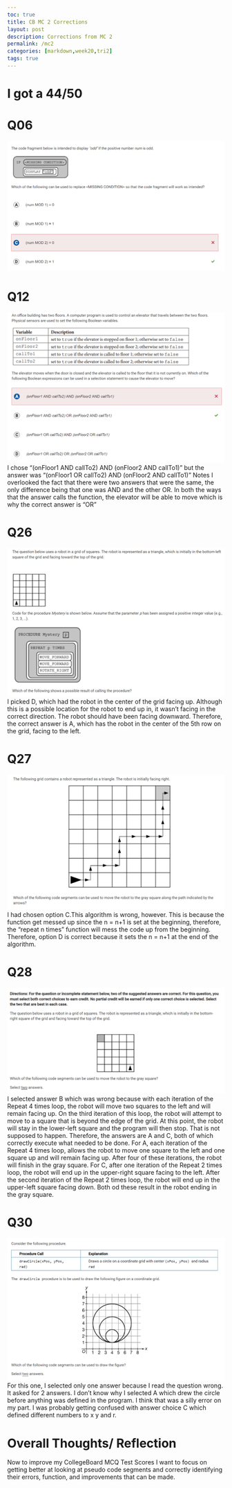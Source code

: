 ```yaml
---
toc: true
title: CB MC 2 Corrections
layout: post
description: Corrections from MC 2
permalink: /mc2
categories: [markdown,week20,tri2]
tags: true
---
```


# I got a 44/50

# Q06
<img src= "https://github.com/sarahliu2006/Sarah-Liu/blob/2f8c6efb93dba9b0d71a821cbdae441bfd14f845/images/q6.PNG?raw=true">

# Q12
<img src= "https://github.com/sarahliu2006/Sarah-Liu/blob/2f8c6efb93dba9b0d71a821cbdae441bfd14f845/images/q12.PNG?raw=true">
I chose “(onFloor1 AND callTo2) AND (onFloor2 AND callTo1)” but the answer was “(onFloor1 OR callTo2) AND (onFloor2 AND callTo1)”
Notes
I overlooked the fact that there were two answers that were the same, the only difference being that one was AND and the other OR. In both the ways that the answer calls the function, the elevator will be able to move which is why the correct answer is “OR”

# Q26
<img src= "https://github.com/sarahliu2006/Sarah-Liu/blob/2f8c6efb93dba9b0d71a821cbdae441bfd14f845/images/q26.PNG?raw=true">
I picked D, which had the robot in the center of the grid facing up. Although this is a possible location for the robot to end up in, it wasn’t facing in the correct direction. The robot should have been facing downward. Therefore, the correct answer is A, which has the robot in the center of the 5th row on the grid, facing to the left.

# Q27
<img src= "https://github.com/sarahliu2006/Sarah-Liu/blob/2f8c6efb93dba9b0d71a821cbdae441bfd14f845/images/q27.PNG?raw=true">
I had chosen option C.This algorithm is wrong, however. This is because the function get messed up since the n = n+1 is set at the beginning, therefore, the “repeat n times” function will mess the code up from the beginning. Therefore, option D is correct because it sets the n = n+1 at the end of the algorithm.

# Q28
<img src= "https://github.com/sarahliu2006/Sarah-Liu/blob/2f8c6efb93dba9b0d71a821cbdae441bfd14f845/images/q28.PNG?raw=true">
I selected answer B which was wrong because with each iteration of the Repeat 4 times loop, the robot will move two squares to the left and will remain facing up. On the third iteration of this loop, the robot will attempt to move to a square that is beyond the edge of the grid. At this point, the robot will stay in the lower-left square and the program will then stop. That is not supposed to happen. Therefore, the answers are A and C, both of which correctly execute what needed to be done. For A, each iteration of the Repeat 4 times loop, allows the robot to move one square to the left and one square up and will remain facing up. After four of these iterations, the robot will finish in the gray square. For C, after one iteration of the Repeat 2 times loop, the robot will end up in the upper-right square facing to the left. After the second iteration of the Repeat 2 times loop, the robot will end up in the upper-left square facing down. Both od these result in the robot ending in the gray square.

# Q30
<img src= "https://github.com/sarahliu2006/Sarah-Liu/blob/2f8c6efb93dba9b0d71a821cbdae441bfd14f845/images/q30.PNG?raw=true">
For this one, I selected only one answer because I read the question wrong. It asked for 2 answers. I don’t know why I selected A which drew the circle before anything was defined in the program. I think that was a silly error on my part. I was probably getting confused with answer choice C which defined different numbers to x y and r.

# Overall Thoughts/ Reflection
Now to improve my CollegeBoard MCQ Test Scores I want to focus on getting better at looking at pseudo code segments and correctly identifying their errors, function, and improvements that can be made.